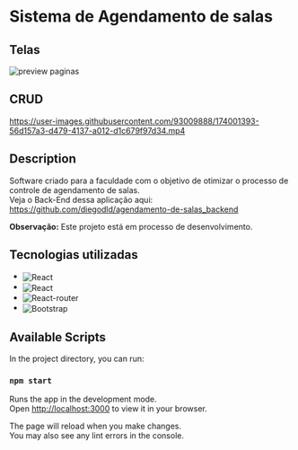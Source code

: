 # Sistema de Agendamento de salas

## Telas
![preview paginas](https://user-images.githubusercontent.com/93009888/174004854-55052a18-c59d-41c2-a4e0-5aca92996bf5.gif)



## CRUD
https://user-images.githubusercontent.com/93009888/174001393-56d157a3-d479-4137-a012-d1c679f97d34.mp4



## Description
Software criado para a faculdade com o objetivo de otimizar o processo de controle de agendamento de salas.<br>
Veja o Back-End dessa aplicação aqui: https://github.com/diegodld/agendamento-de-salas_backend

<b>Observação:</b> Este projeto está em processo de desenvolvimento.

## Tecnologias utilizadas
+ <img align="center" alt="React"  src="https://img.shields.io/badge/JavaScript-323330?style=for-the-badge&logo=javascript&logoColor=F7DF1E">
+ <img align="center" alt="React"  src="https://img.shields.io/badge/React-20232A?style=for-the-badge&logo=react&logoColor=61DAFB"> 
+ <img align="center" alt="React-router"  src="https://img.shields.io/badge/React_Router-CA4245?style=for-the-badge&logo=react-router&logoColor=white"> 
+ <img align="center" alt="Bootstrap"  src="https://img.shields.io/badge/Bootstrap-563D7C?style=for-the-badge&logo=bootstrap&logoColor=white"> 

## Available Scripts

In the project directory, you can run:

### `npm start`

Runs the app in the development mode.\
Open [http://localhost:3000](http://localhost:3000) to view it in your browser.

The page will reload when you make changes.\
You may also see any lint errors in the console.
